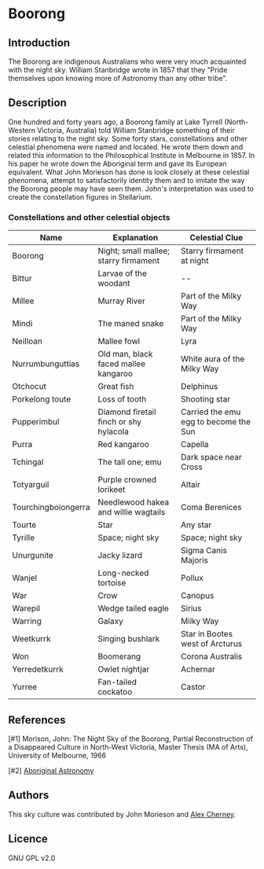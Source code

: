 # Boorong

## Introduction

The Boorong are indigenous Australians who were very much acquainted with the night sky. William Stanbridge wrote in 1857 that they "Pride themselves upon knowing more of Astronomy than any other tribe".

## Description

One hundred and forty years ago, a Boorong family at Lake Tyrrell (North-Western Victoria, Australia) told William Stanbridge something of their stories relating to the night sky. Some forty stars, constellations and other celestial phenomena were named and located. He wrote them down and related this information to the Philosophical Institute in Melbourne in 1857. In his paper he wrote down the Aboriginal term and gave its European equivalent. What John Morieson has done is look closely at these celestial phenomena, attempt to satisfactorily identity them and to imitate the way the Boorong people may have seen them. John's interpretation was used to create the constellation figures in Stellarium.

### Constellations and other celestial objects

| Name 			| Explanation 		| Celestial Clue 									|
|---------------|-------------------|-----------------|
|Boorong 		| Night; small mallee; starry firmament  	| Starry firmament at night |
|Bittur 		| Larvae of the woodant 					| -- 						|
|Millee 		| Murray River 		| Part of the Milky Way 							|
|Mindi 			|The maned snake	|Part of the Milky Way 								|
|Neilloan 		| Mallee fowl 		| Lyra 												|
|Nurrumbunguttias | Old man, black faced mallee kangaroo 	|White aura of the Milky Way|
|Otchocut 		| Great fish 		| Delphinus 										|
|Porkelong toute | Loss of tooth 	| Shooting star 									|
|Pupperimbul 	|Diamond firetail finch or shy hylacola | Carried the emu egg to become the Sun|
|Purra 			|Red kangaroo		| Capella 											|
|Tchingal		|The tall one; emu 	| Dark space near Cross								|
|Totyarguil		|Purple crowned lorikeet 					| Altair 					|
|Tourchingboiongerra | Needlewood hakea and willie wagtails | Coma Berenices 			|
|Tourte 		| Star 				| Any star 											|
|Tyrille		|Space; night sky 	| Space; night sky 									|
|Unurgunite		| Jacky lizard    	| Sigma Canis Majoris |
|Wanjel 		| Long-necked tortoise | Pollux |
|War 			| Crow 				| Canopus |
|Warepil 		| Wedge tailed eagle |Sirius |
|Warring 		| Galaxy 			| Milky Way |
|Weetkurrk 		|Singing bushlark 	| Star in Bootes west of Arcturus |
|Won 			| Boomerang 		| Corona Australis |
|Yerredetkurrk 	| Owlet nightjar 	| Achernar											|
|Yurree 		| Fan-tailed cockatoo | Castor |

## References
[#1] Morison, John: The Night Sky of the Boorong, Partial Reconstruction of a Disappeared Culture in North-West Victoria, Master Thesis (MA of Arts), University of Melbourne, 1966

[#2] [Aboriginal Astronomy](http://www.aboriginalastronomy.com.au/)

## Authors

This sky culture was contributed by John Morieson and [Alex Cherney](http://www.terrastro.com).

## Licence

GNU GPL v2.0
